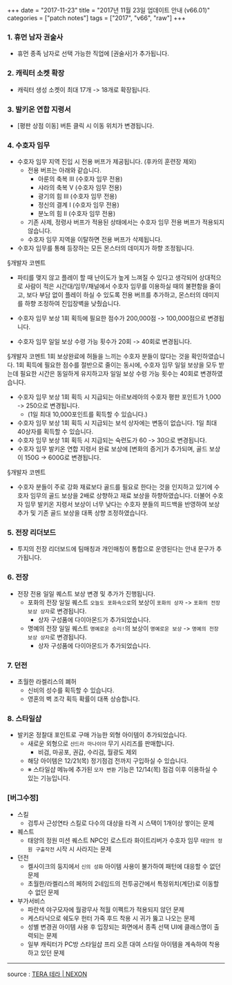 +++
date = "2017-11-23"
title = "2017년 11월 23일 업데이트 안내 (v66.01)"
categories = ["patch notes"]
tags = ["2017", "v66", "raw"]
+++

### 1. 휴먼 남자 권술사
- 휴먼 종족 남자로 선택 가능한 직업에 [권술사]가 추가됩니다.

### 2. 캐릭터 소켓 확장
- 캐릭터 생성 소켓이 최대 17개 -> 18개로 확장됩니다.

### 3. 발키온 연합 지령서
- [평판 상점 이동] 버튼 클릭 시 이동 위치가 변경됩니다.

### 4. 수호자 임무
- 수호자 임무 지역 진입 시 전용 버프가 제공됩니다. (후카의 훈련장 제외)
  - 전용 버프는 아래와 같습니다.
    - 아룬의 축복 III (수호자 임무 전용)
    - 샤라의 축복 V (수호자 임무 전용)
    - 광기의 힘 III (수호자 임무 전용)
    - 정신의 결계 I (수호자 임무 전용)
    - 분노의 힘 II (수호자 임무 전용)
  - 기존 사제, 정령사 버프가 적용된 상태에서는 수호자 임무 전용 버프가 적용되지 않습니다.
  - 수호자 임무 지역을 이탈하면 전용 버프가 삭제됩니다.
- 수호자 임무를 통해 등장하는 모든 몬스터의 데미지가 하향 조정됩니다.

§개발자 코멘트
- 파티를 맺지 않고 플레이 할 때 난이도가 높게 느껴질 수 있다고 생각되어 상대적으로 사람이 적은 시간대/임무/채널에서 수호자 임무를 이용하실 때의 불편함을 줄이고, 보다 부담 없이 플레이 하실 수 있도록 전용 버프를 추가하고, 몬스터의 데미지를 하향 조정하여 진입장벽을 낮췄습니다.

- 수호자 임무 보상 1회 획득에 필요한 점수가 200,000점 -> 100,000점으로 변경됩니다.
- 수호자 임무 일일 보상 수령 가능 횟수가 20회 -> 40회로 변경됩니다.

§개발자 코멘트
1회 보상완료에 허들을 느끼는 수호자 분들이 많다는 것을 확인하였습니다. 1회 획득에 필요한 점수를 절반으로 줄이는 동시에, 수호자 임무 일일 보상을 모두 받는데 필요한 시간은 동일하게 유지하고자 일일 보상 수령 가능 횟수는 40회로 변경하였습니다.

- 수호자 임무 보상 1회 획득 시 지급되는 아르보레아의 수호자 평판 포인트가 1,000 -> 250으로 변경됩니다.
  - (1일 최대 10,000포인트를 획득할 수 있습니다.)
- 수호자 임무 보상 1회 획득 시 지급되는 보석 상자에는 변동이 없습니다. 1일 최대 40상자를 획득할 수 있습니다.
- 수호자 임무 보상 1회 획득 시 지급되는 숙련도가 60 -> 30으로 변경됩니다.
- 수호자 임무 발키온 연합 지령서 완료 보상에 [변화의 증거]가 추가되며, 골드 보상이 150G -> 600G로 변경됩니다.

§개발자 코멘트
- 수호자 분들이 주로 강화 재료보다 골드를 필요로 한다는 것을 인지하고 있기에 수호자 임무의 골드 보상을 2배로 상향하고 재료 보상을 하향하였습니다. 더불어 수호자 임무 발키온 지령서 보상이 너무 낮다는 수호자 분들의 피드백을 반영하여 보상 추가 및 기존 골드 보상을 대폭 상향 조정하였습니다.

### 5. 전장 리더보드
- 투지의 전장 리더보드에 팀매칭과 개인매칭이 통합으로 운영된다는 안내 문구가 추가됩니다.

### 6. 전장
- 전장 전용 일일 퀘스트 보상 변경 및 추가가 진행됩니다.
  - 포화의 전장 일일 퀘스트 `오늘도 포화속으로`의 보상이 `포화의 상자` -> `포화의 전장 보상 상자`로 변경됩니다.
    - 상자 구성품에 다이아몬드가 추가되었습니다.
  - 명예의 전장 일일 퀘스트 `명예로운 승리!`의 보상이 `명예로운 보상` -> `명예의 전장 보상 상자`로 변경됩니다.
    - 상자 구성품에 다이아몬드가 추가되었습니다.

### 7. 던전
- 초월한 라켈리스의 폐허
  - 신비의 성수를 획득할 수 있습니다.
  - 영혼의 벽 조각 획득 확률이 대폭 상승합니다.

### 8. 스타일샵
- 발키온 정찰대 포인트로 구매 가능한 외형 아이템이 추가되었습니다.
  - 새로운 외형으로 `샨드라 마나이아` 무기 시리즈를 판매합니다.
    - 비검, 마공포, 권갑, 수리검, 월광도 제외
  - 해당 아이템은 12/21(목) 정기점검 전까지 구입하실 수 있습니다.
  - ※ 스타일샵 메뉴에 추가된 `모자 변환` 기능은 12/14(목) 점검 이후 이용하실 수 있는 기능입니다.

### [버그수정]
- 스킬
  - 검투사 근성연타 스킬로 다수의 대상을 타격 시 스택이 1개이상 쌓이는 문제
- 퀘스트
  - 태양의 정원 미션 퀘스트 NPC인 로스트라 화이트리버가 수호자 임무 `태양의 정원 구출작전` 시작 시 사라지는 문제
- 던전
  - 켈사이크의 둥지에서 `신의 성화` 아이템 사용이 불가하여 패턴에 대응할 수 없던 문제
  - 초월한/라켈리스의 페허의 2네임드의 전투공간에서 특정위치(계단)로 이동할 수 없던 문제
- 부가서비스
  - 파란색 야구모자에 월광무사 적월 이펙트가 적용되지 않던 문제
  - 케스타닉으로 쉐도우 헌터 가죽 후드 착용 시 귀가 뚫고 나오는 문제
  - 성별 변경권 아이템 사용 후 입장되는 화면에서 종족 선택 UI에 클래스명이 출력되는 문제
  - 일부 캐릭터가 PC방 스타일샵 프리 오픈 대여 스타일 아이템을 계속하여 착용하고 있던 문제

----

source : [TERA 테라 | NEXON](http://tera.nexon.com/news/update/view.aspx?n4articlesn=307)